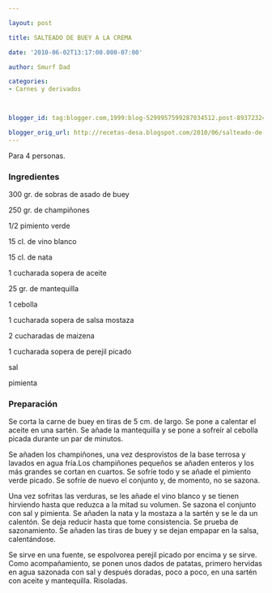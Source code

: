 ```yaml
---

layout: post

title: SALTEADO DE BUEY A LA CREMA

date: '2010-06-02T13:17:00.000-07:00'

author: Smurf Dad

categories:
- Carnes y derivados



blogger_id: tag:blogger.com,1999:blog-5299957599287034512.post-8937232428073998712

blogger_orig_url: http://recetas-desa.blogspot.com/2010/06/salteado-de-buey-la-crema.html
---
```


Para 4 personas.

<h3>Ingredientes</h3>

300 gr. de sobras de asado de buey

250 gr. de champiñones

1/2 pimiento verde

15 cl. de vino blanco

15 cl. de nata

1 cucharada sopera de aceite

25 gr. de mantequilla

1 cebolla

1 cucharada sopera de salsa mostaza

2 cucharadas de maizena

1 cucharada sopera de perejil picado

sal

pimienta

<h3>Preparación</h3>

Se corta la carne de buey en tiras de 5 cm. de largo. Se pone a calentar el aceite en una sartén. Se añade la mantequilla y se pone a sofreír al cebolla picada durante un par de minutos.

Se añaden los champiñones, una vez desprovistos de la base terrosa y lavados en agua fría.Los champiñones pequeños se añaden enteros y los más grandes se cortan en cuartos. Se sofríe todo y se añade el pimiento verde picado. Se sofríe de nuevo el conjunto y, de momento, no se sazona.

Una vez sofritas las verduras, se les añade el vino blanco y se tienen hirviendo hasta que reduzca a la mitad su volumen. Se sazona el conjunto con sal y pimienta. Se añaden la nata y la mostaza a la sartén y se le da un calentón. Se deja reducir hasta que tome consistencia. Se prueba de sazonamiento. Se añaden las tiras de buey y se dejan empapar en la salsa, calentándose.

Se sirve en una fuente, se espolvorea perejil picado por encima y se sirve. Como acompañamiento, se ponen unos dados de patatas, primero hervidas en agua sazonada con sal y después doradas, poco a poco, en una sartén con aceite y mantequilla. Risoladas.